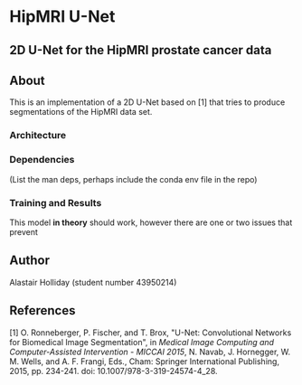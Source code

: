 # HipMRI U-Net
## 2D U-Net for the HipMRI prostate cancer data

## About

This is an implementation of a 2D U-Net based on [1] that tries to produce segmentations of the HipMRI data set.

### Architecture

### Dependencies

(List the man deps, perhaps include the conda env file in the repo)

### Training and Results

This model **in theory** should work, however there are one or two issues that prevent

## Author

Alastair Holliday (student number 43950214)

## References

[1] O. Ronneberger, P. Fischer, and T. Brox, "U-Net: Convolutional Networks for Biomedical Image Segmentation", in *Medical Image Computing and Computer-Assisted Intervention - MICCAI 2015*, N. Navab, J. Hornegger, W. M. Wells, and A. F. Frangi, Eds., Cham: Springer International Publishing, 2015, pp. 234-241. doi: 10.1007/978-3-319-24574-4_28.
